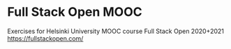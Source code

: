 # Full Stack Open MOOC
Exercises for Helsinki University MOOC course Full Stack Open 2020+2021
https://fullstackopen.com/
